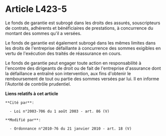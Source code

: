 # Article L423-5

Le fonds de garantie est subrogé dans les droits des assurés, souscripteurs de contrats, adhérents et bénéficiaires de
prestations, à concurrence du montant des sommes qu'il a versées. 

Le fonds de garantie est également subrogé dans les mêmes limites dans les droits de l'entreprise défaillante à concurrence
des sommes exigibles en vertu de l'exécution des traités de réassurance en cours. 

Le fonds de garantie peut engager toute action en responsabilité à l'encontre des dirigeants de droit ou de fait de
l'entreprise d'assurance dont la défaillance a entraîné son intervention, aux fins d'obtenir le remboursement de tout ou
partie des sommes versées par lui. Il en informe         l'Autorité de contrôle prudentiel.

**Liens relatifs à cet article**

	**Cité par**:

	  - Loi n°2003-706 du 1 août 2003 - art. 86 (V)

	**Modifié par**:

	  - Ordonnance n°2010-76 du 21 janvier 2010 - art. 18 (V)
